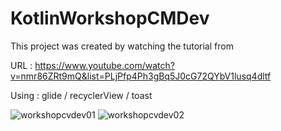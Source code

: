 # KotlinWorkshopCMDev

This project was created by watching the tutorial from 

URL : https://www.youtube.com/watch?v=nmr86ZRt9mQ&list=PLjPfp4Ph3gBq5J0cG72QYbV1lusq4dltf

Using : glide / recyclerView / toast

![workshopcvdev01](https://user-images.githubusercontent.com/51526696/143261011-398b80fa-9a9f-4df4-b8b6-0d10ec2ea20a.PNG)
![workshopcvdev02](https://user-images.githubusercontent.com/51526696/143261055-9583d371-d9d8-426a-8865-2b5281e46e08.PNG)
